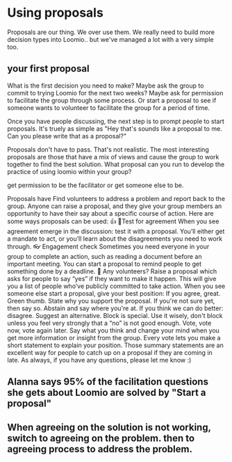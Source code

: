 # Using proposals
Proposals are our thing. We over use them. We really need to build more decision types into Loomio.. but we've managed a lot with a very simple too.

## your first proposal
What is the first decision you need to make? Maybe ask the group to commit to trying Loomio for the next two weeks? Maybe ask for permission to facilitate the group through some process. Or start a proposal to see if someone wants to volunteer to facilitate the group for a period of time.

Once you have people discussing, the next step is to prompt people to start proposals. It's truely as simple as "Hey that's sounds like a proposal to me. Can you please write that as a proposal?"

Proposals don't have to pass. That's not realistic. The most interesting proposals are those that have a mix of views and cause the group to work together to find the best solution.
What proposal can you run to develop the practice of using loomio within your group?

get permission to be the facilitator or get someone else to be.

Proposals have
Find volunteers to address a problem and report back to the group.
Anyone can raise a proposal, and they give your group members an opportunity to have their say about a specific course of action.
Here are some ways proposals can be used:
👍 🏾Test for agreement
​When you see agreement emerge in the discussion: test it with a proposal. You’ll either get a mandate to act, or you’ll learn about the disagreements you need to work through.
👓 Engagement check
Sometimes you need everyone in your group to complete an action, such as reading a document before an important meeting. You can start a proposal to remind people to get something done by a deadline.
🚀 Any volunteers?
Raise a proposal which asks for people to say “yes” if they want to make it happen. This will give you a list of people who’ve publicly committed to take action.
When you see someone else start a proposal, give your best position:
If you agree, great. Green thumb. State why you support the proposal.
If you're not sure yet, then say so. Abstain and say where you're at.
If you think we can do better: disagree. Suggest an alternative.
Block is special. Use it wisely, don't block unless you feel very strongly that a “no” is not good enough.
Vote, vote now, vote again later. Say what you think and change your mind when you get more information or insight from the group.
Every vote lets you make a short statement to explain your position. Those summary statements are an excellent way for people to catch up on a proposal if they are coming in late.
As always, if you have any questions, please let me know :)



## Alanna says 95% of the facilitation questions she gets about Loomio are solved by "Start a proposal"

## When agreeing on the solution is not working, switch to agreeing on the problem. then to agreeing process to address the problem.
